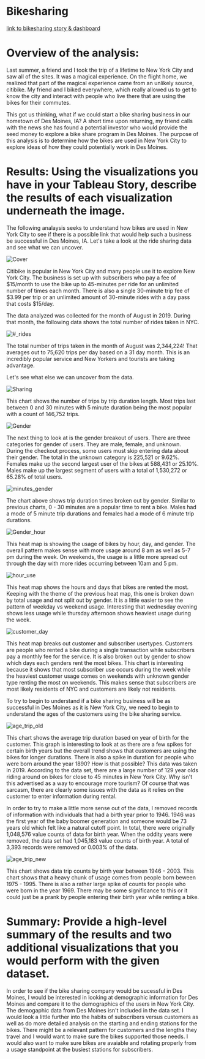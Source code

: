 # Bikesharing

[link to bikesharing story & dashboard](https://public.tableau.com/app/profile/randy.l.melancon/viz/Challenge_work/ChallengeStory?publish=yes)

# Overview of the analysis: 
Last summer, a friend and I took the trip of a lifetime to New York City and saw all of the sites.  It was a magical experience.  On the flight home, we realized that part of the magical experience came from an unlikely source, citibike.  My friend and I biked everywhere, which really allowed us to get to know the city and interact with people who live there that are using the bikes for their commutes.  

This got us thinking, what if we could start a bike sharing business in our hometown of Des Moines, IA?  A short time upon returning, my friend calls with the news she has found a potential investor who would provide the seed money to explore a bike share program in Des Moines.  The purpose of this analysis is to determine how the bikes are used in New York City to explore ideas of how they could potentially work in Des Moines.  

# Results: Using the visualizations you have in your Tableau Story, describe the results of each visualization underneath the image.

The following analaysis seeks to understand how bikes are used in New York City to see if there is a possible link that would help such a business be successful in Des Moines, IA.  Let's take a look at the ride sharing data and see what we can uncover.

![Cover](https://user-images.githubusercontent.com/107599510/194689272-beb43d40-8695-49f0-b2f8-69d232b2cb22.png)

Citibike is popular in New York City and many people use it to explore New York City.  The business is set up with subscribers who pay a fee of $15/month to use the bike up to 45-minutes per ride for an unlimited number of times each month.  There is also a single 30-minute trip fee of $3.99 per trip or an unlimited amount of 30-minute rides with a day pass that costs $15/day.  

The data analyzed was collected for the month of August in 2019.  During that month, the following data shows the total number of rides taken in NYC.

![#_rides](https://user-images.githubusercontent.com/107599510/194689658-633ccece-ebdb-4933-b8f7-6c894a6719ba.png)

The total number of trips taken in the month of August was 2,344,224!  That averages out to 75,620 trips per day based on a 31 day month.  This is an incredibly popular service and New Yorkers and tourists are taking advantage.  

Let's see what else we can uncover from the data.

![Sharing](https://user-images.githubusercontent.com/107599510/194690347-ac35c15b-2d7e-4fe7-a215-d5d32504bfc6.png)

This chart shows the number of trips by trip duration length.  Most trips last between 0 and 30 minutes with 5 minute duration being the most popular with a count of 146,752 trips.

![Gender](https://user-images.githubusercontent.com/107599510/194690406-5ba2ca15-96b4-4fb2-b4a9-5103acd595b3.png)

The next thing to look at is the gender breakout of users.  There are three categories for gender of users.  They are male, female, and unknown.  During the checkout process, some users must skip entering data about their gender.  The total in the unknown category is 225,521 or 9.62%.  Females make up the second largest user of the bikes at 588,431 or 25.10%.  Males make up the largest segment of users with a total of 1,530,272 or 65.28% of total users.  

![minutes_gender](https://user-images.githubusercontent.com/107599510/194690834-f5feeb33-bb70-4ea6-a27d-8c6a0a30df70.png)

The chart above shows trip duration times broken out by gender.  Similar to previous charts, 0 - 30 minutes are a popular time to rent a bike.  Males had a mode of 5 minute trip durations and females had a mode of 6 minute trip durations.  

![Gender_hour](https://user-images.githubusercontent.com/107599510/194691659-6de257f2-bba7-401d-8b3f-4e299f4cb0b4.png)

This heat map is showing the usage of bikes by hour, day, and gender.  The overall pattern makes sense with more usage around 8 am as well as 5-7 pm during the week.  On weekends, the usage is a little more spread out through the day with more rides occurring between 10am and 5 pm.

![hour_use](https://user-images.githubusercontent.com/107599510/194691744-76c2f9ff-b904-489b-8d15-890b943abd39.png)

This heat map shows the hours and days that bikes are rented the most.  Keeping with the theme of the previous heat map, this one is broken down by total usage and not split out by gender.  It is a little easier to see the pattern of weekday vs weekend usage.  Interesting that wednesday evening shows less usage while thursday afternoon shows heaviest usage during the week.

![customer_day](https://user-images.githubusercontent.com/107599510/194691916-62ebb134-b4c7-495b-8595-3fe9310cba7f.png)

This heat map breaks out customer and subscriber usertypes.  Customers are people who rented a bike during a single transaction while subscribers pay a monthly fee for the service.  It is also broken out by gender to show which days each genders rent the most bikes.  This chart is interesting because it shows that most subscriber use occurs during the week while the heaviest customer usage comes on weekends with unknown gender type renting the most on weekends.  This makes sense that subscribers are most likely residents of NYC and customers are likely not residents.  

To try to begin to understand if a bike sharing business will be as successful in Des Moines as it is New York City, we need to begin to understand the ages of the customers using the bike sharing service.  

![age_trip_old](https://user-images.githubusercontent.com/107599510/194692147-609b5eb8-c73c-4015-a9fa-316feaf3fc74.png)

This chart shows the average trip duration based on year of birth for the customer.  This graph is interesting to look at as there are a few spikes for certain birth years but the overall trend shows that customers are using the bikes for longer durations.  There is also a spike in duration for people who were born around the year 1890?  How is that possible?  This data was taken in 2019.  According to the data set, there are a large number of 129 year olds riding around on bikes for close to 45 minutes in New York City.  Why isn't this advertised as a way to encourage more tourism?  Of course that was sarcasm, there are clearly some issues with the data as it relies on the customer to enter information during rental.  

In order to try to make a little more sense out of the data, I removed records of information with individuals that had a birth year prior to 1946.  1946 was the first year of the baby boomer generation and someone would be 73 years old which felt like a natural cutoff point.  In total, there were originally 1,048,576 value counts of data for birth year.  When the oddity years were removed, the data set had 1,045,183 value counts of birth year.  A total of 3,393 records were removed or 0.003% of the data.  

![age_trip_new](https://user-images.githubusercontent.com/107599510/194693832-ae3ef1c5-4972-4ca1-be10-70b7448ce87d.png)

This chart shows data trip counts by birth year between 1946 - 2003.  This chart shows that a heavy chunk of usage comes from people born beween 1975 - 1995.  There is also a rather large spike of counts for people who were born in the year 1969.  There may be some significance to this or it could just be a prank by people entering their birth year while renting a bike.  


# Summary: Provide a high-level summary of the results and two additional visualizations that you would perform with the given dataset.

In order to see if the bike sharing company would be sucessful in Des Moines, I would be interested in looking at demographic information for Des Moines and compare it to the demographics of the users in New York City.  The demogaphic data from Des Moines isn't included in the data set.  I would look a little further into the habits of subscribers versus customers as well as do more detailed analysis on the starting and ending stations for the bikes.  There might be a relevant pattern for customers and the lengths they travel and I would want to make sure the bikes supported those needs.  I would also want to make sure bikes are avaiable and rotating properly from a usage standpoint at the busiest stations for subscribers.  

